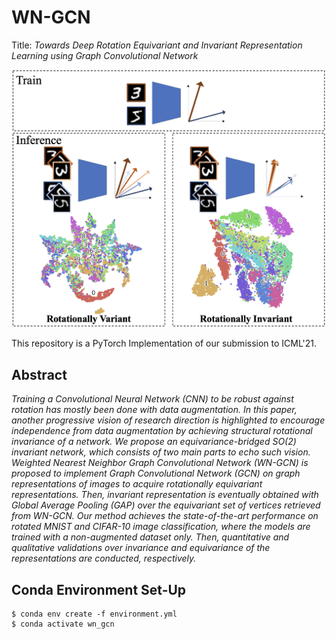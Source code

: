 # WN-GCN

Title: *Towards Deep Rotation Equivariant and Invariant Representation Learning using Graph Convolutional Network*

![alt text](figures/fig_problem.png)

This repository is a PyTorch Implementation of our submission to ICML'21.

## Abstract

*Training a Convolutional Neural Network (CNN) to be robust against rotation has mostly been done with data augmentation. In this paper, another progressive vision of research direction is highlighted to encourage independence from data augmentation by achieving structural rotational invariance of a network. We propose an equivariance-bridged SO(2) invariant network, which consists of two main parts to echo such vision. Weighted Nearest Neighbor Graph Convolutional Network (WN-GCN) is proposed to implement Graph Convolutional Network (GCN) on graph representations of images to acquire rotationally equivariant representations. Then, invariant representation is eventually obtained with Global Average Pooling (GAP) over the equivariant set of vertices retrieved from WN-GCN. Our method achieves the state-of-the-art performance on rotated MNIST and CIFAR-10 image classification, where the models are trained with a non-augmented dataset only. Then, quantitative and qualitative validations over invariance and equivariance of the representations are conducted, respectively.*


## Conda Environment Set-Up

```
$ conda env create -f environment.yml
$ conda activate wn_gcn
```
